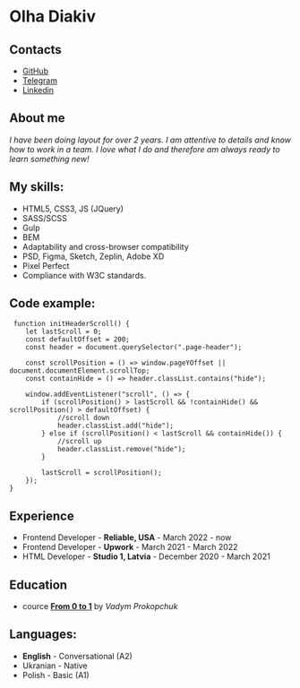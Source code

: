 # Olha Diakiv


## Contacts
* [GitHub](https://github.com/olyadyakiw)
* [Telegram](https://t.me/olyadyakiw)
* [Linkedin](https://www.linkedin.com/in/olga-diakiv-199899195/)


## About me

 _I have been doing layout for over 2 years. I am attentive to details and know how to work in a team. I love what I do and therefore am always ready to learn something new!_


## My skills:
* HTML5, CSS3, JS (JQuery)
* SASS/SCSS
* Gulp
* BEM
* Adaptability and cross-browser compatibility
* PSD, Figma, Sketch, Zeplin, Adobe XD
* Pixel Perfect
* Compliance with W3C standards.

## Code example:
```
 function initHeaderScroll() {
    let lastScroll = 0;
    const defaultOffset = 200;
    const header = document.querySelector(".page-header");

    const scrollPosition = () => window.pageYOffset || document.documentElement.scrollTop;
    const containHide = () => header.classList.contains("hide");

    window.addEventListener("scroll", () => {
        if (scrollPosition() > lastScroll && !containHide() && scrollPosition() > defaultOffset) {
            //scroll down
            header.classList.add("hide");
        } else if (scrollPosition() < lastScroll && containHide()) {
            //scroll up
            header.classList.remove("hide");
        }

        lastScroll = scrollPosition();
    });
}
```


## Experience

* Frontend Developer - **Reliable, USA** - March 2022 - now
* Frontend Developer - **Upwork** - March 2021 - March 2022
* HTML Developer - **Studio 1, Latvia** - December 2020 - March 2021 


## Education

* cource **[From 0 to 1](http://from0to1.com.ua/)** by _Vadym Prokopchuk_

## Languages:
* **English** - Conversational (A2)
* Ukranian - Native
* Polish - Basic (A1)
